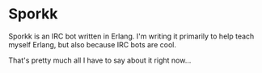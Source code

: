 Sporkk
======

Sporkk is an IRC bot written in Erlang. I'm writing it primarily to help teach myself Erlang, but also because IRC bots are cool.

That's pretty much all I have to say about it right now...


